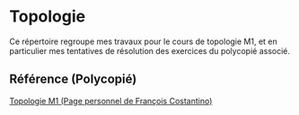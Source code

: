 # Topologie

Ce répertoire regroupe mes travaux pour le cours de topologie M1, et en particulier mes tentatives de résolution des exercices du polycopié associé.

## Référence (Polycopié)

[Topologie M1 (Page personnel de François Costantino)](https://www.math.univ-toulouse.fr/~fcostant/#Enseignement)